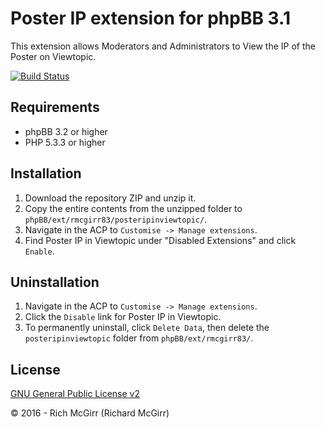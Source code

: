 # Poster IP extension for phpBB 3.1

This extension allows Moderators and Administrators to View the IP of the Poster on Viewtopic.

[![Build Status](https://travis-ci.org/rmcgirr83/posteripinviewtopic.svg?branch=master)](https://travis-ci.org/rmcgirr83/posteripinviewtopic)

## Requirements
* phpBB	3.2 or higher
* PHP 5.3.3 or higher

## Installation
1. Download the repository ZIP and unzip it.
2. Copy the entire contents from the unzipped folder to `phpBB/ext/rmcgirr83/posteripinviewtopic/`.
3. Navigate in the ACP to `Customise -> Manage extensions`.
4. Find Poster IP in Viewtopic under "Disabled Extensions" and click `Enable`.

## Uninstallation
1. Navigate in the ACP to `Customise -> Manage extensions`.
2. Click the `Disable` link for Poster IP in Viewtopic.
3. To permanently uninstall, click `Delete Data`, then delete the `posteripinviewtopic` folder from `phpBB/ext/rmcgirr83/`.

## License
[GNU General Public License v2](http://opensource.org/licenses/GPL-2.0)

© 2016 - Rich McGirr (Richard McGirr)
